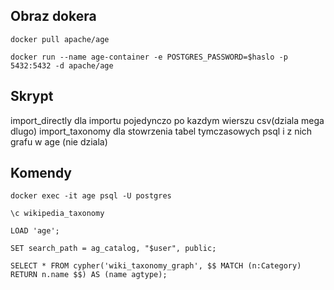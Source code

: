 ## Obraz dokera

`docker pull apache/age`

`docker run --name age-container -e POSTGRES_PASSWORD=$haslo -p 5432:5432 -d apache/age`

## Skrypt

import_directly dla importu pojedynczo po kazdym wierszu csv(dziala mega dlugo)
import_taxonomy dla stowrzenia tabel tymczasowych psql i z nich grafu w age (nie dziala)

## Komendy

`docker exec -it age psql -U postgres`

`\c wikipedia_taxonomy`

`LOAD 'age';`

`SET search_path = ag_catalog, "$user", public;`

`SELECT * FROM cypher('wiki_taxonomy_graph', $$ MATCH (n:Category) RETURN n.name $$) AS (name agtype);`

